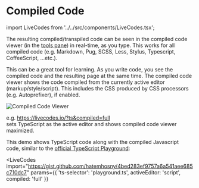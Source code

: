 # Compiled Code

import LiveCodes from '../../src/components/LiveCodes.tsx';

The resulting compiled/transpiled code can be seen in the compiled code viewer (in the [tools pane](./tools-pane.html.md)) in real-time, as you type. This works for all compiled code (e.g. Markdown, Pug, SCSS, Less, Stylus, Typescript, CoffeeScript, ...etc.).

This can be a great tool for learning. As you write code, you see the compiled code and the resulting page at the same time. The compiled code viewer shows the code compiled from the currently active editor (markup/style/script). This includes the CSS produced by CSS processors (e.g. Autoprefixer), if enabled.

![Compiled Code Viewer](./../../static/img/screenshots/compiled-code-1.jpg)

e.g. https://livecodes.io/?ts&compiled=full <br />
sets TypeScript as the active editor and shows compiled code viewer maximized.

This demo shows TypeScript code along with the compiled Javascript code, similar to the [official TypeScript Playground](https://www.typescriptlang.org/play):

<LiveCodes
  import="https://gist.github.com/hatemhosny/4bed283ef9757a6a541aee685c710dc7"
  params={{ 'ts-selector': 'playground.ts', activeEditor: 'script', compiled: 'full' }}
></LiveCodes>